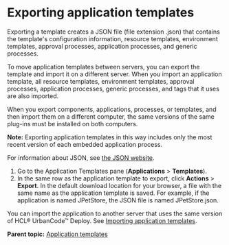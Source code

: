 # Exporting application templates

Exporting a template creates a JSON file \(file extension .json\) that contains the template's configuration information, resource templates, environment templates, approval processes, application processes, and generic processes.

To move application templates between servers, you can export the template and import it on a different server. When you import an application template, all resource templates, environment templates, approval processes, application processes, generic processes, and tags that it uses are also imported.

When you export components, applications, processes, or templates, and then import them on a different computer, the same versions of the same plug-ins must be installed on both computers.

**Note:** Exporting application templates in this way includes only the most recent version of each embedded application process.

For information about JSON, see [the JSON website](http://www.json.org/).

1.   Go to the Application Templates pane \(**Applications** \> **Templates**\). 
2.   In the same row as the application template to export, click **Actions** \> **Export**. In the default download location for your browser, a file with the same name as the application template is saved. For example, if the application is named JPetStore, the JSON file is named JPetStore.json.

You can import the application to another server that uses the same version of HCL® UrbanCode™ Deploy. See [Importing application templates](app_template_import.md).

**Parent topic:** [Application templates](../topics/app_template.md)


